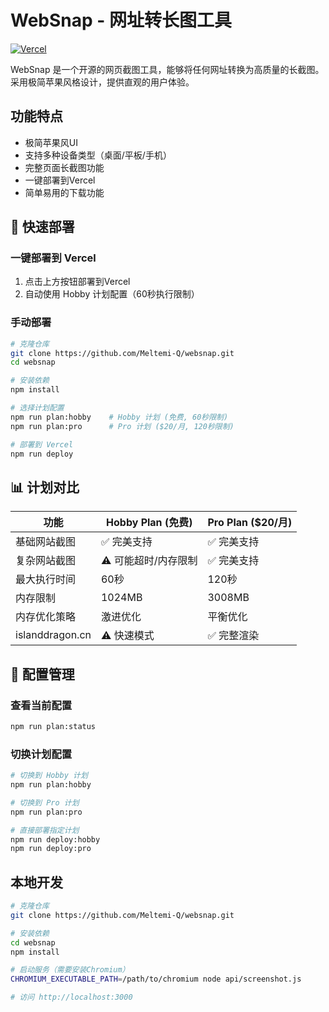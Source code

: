 # WebSnap - 网址转长图工具

[![Vercel](https://vercel.com/button)](https://vercel.com/new/clone?repository-url=https://github.com/Meltemi-Q/websnap)

WebSnap 是一个开源的网页截图工具，能够将任何网址转换为高质量的长截图。采用极简苹果风格设计，提供直观的用户体验。

## 功能特点

- 极简苹果风UI
- 支持多种设备类型（桌面/平板/手机）
- 完整页面长截图功能
- 一键部署到Vercel
- 简单易用的下载功能

## 🚀 快速部署

### 一键部署到 Vercel
1. 点击上方按钮部署到Vercel
2. 自动使用 Hobby 计划配置（60秒执行限制）

### 手动部署
```bash
# 克隆仓库
git clone https://github.com/Meltemi-Q/websnap.git
cd websnap

# 安装依赖
npm install

# 选择计划配置
npm run plan:hobby    # Hobby 计划 (免费, 60秒限制)
npm run plan:pro      # Pro 计划 ($20/月, 120秒限制)

# 部署到 Vercel
npm run deploy
```

## 📊 计划对比

| 功能 | Hobby Plan (免费) | Pro Plan ($20/月) |
|------|------------------|-------------------|
| 基础网站截图 | ✅ 完美支持 | ✅ 完美支持 |
| 复杂网站截图 | ⚠️ 可能超时/内存限制 | ✅ 完美支持 |
| 最大执行时间 | 60秒 | 120秒 |
| 内存限制 | 1024MB | 3008MB |
| 内存优化策略 | 激进优化 | 平衡优化 |
| islanddragon.cn | ⚠️ 快速模式 | ✅ 完整渲染 |

## 🔧 配置管理

### 查看当前配置
```bash
npm run plan:status
```

### 切换计划配置
```bash
# 切换到 Hobby 计划
npm run plan:hobby

# 切换到 Pro 计划
npm run plan:pro

# 直接部署指定计划
npm run deploy:hobby
npm run deploy:pro
```

## 本地开发

```bash
# 克隆仓库
git clone https://github.com/Meltemi-Q/websnap.git

# 安装依赖
cd websnap
npm install

# 启动服务（需要安装Chromium）
CHROMIUM_EXECUTABLE_PATH=/path/to/chromium node api/screenshot.js

# 访问 http://localhost:3000